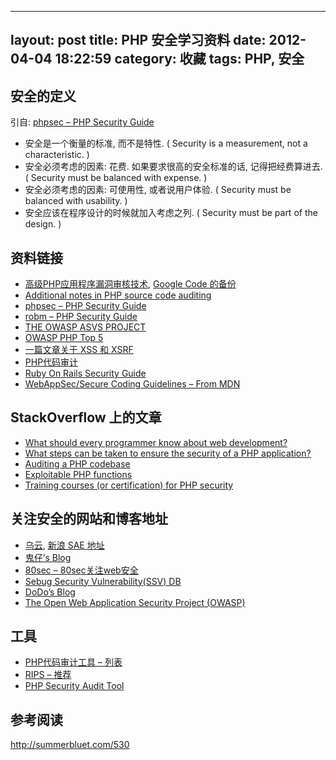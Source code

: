 
---
layout: post
title: PHP 安全学习资料
date: 2012-04-04 18:22:59
category: 收藏
tags: PHP, 安全
---



## 安全的定义

引自: [phpsec – PHP Security Guide](http://phpsec.org/projects/guide/1.html#1.1)

  * 安全是一个衡量的标准, 而不是特性. ( Security is a measurement, not a characteristic. )
  * 安全必须考虑的因素: 花费. 如果要求很高的安全标准的话, 记得把经费算进去. ( Security must be balanced with expense. )
  * 安全必须考虑的因素: 可使用性, 或者说用户体验. ( Security must be balanced with usability. )
  * 安全应该在程序设计的时候就加入考虑之列. ( Security must be part of the design. )

## 资料链接

  * [高级PHP应用程序漏洞审核技术](http://e.sebug.net/node/t-45), [Google Code 的备份](http://code.google.com/p/pasc2at/wiki/SimplifiedChinese)
  * [Additional notes in PHP source code auditing](http://www.abysssec.com/blog/2010/03/14/attention-in-php-source-code-auditing/)
  * [phpsec – PHP Security Guide](http://phpsec.org/projects/guide/)
  * [robm – PHP Security Guide](http://php.robm.me.uk/)
  * [THE OWASP ASVS PROJECT](http://code.google.com/p/owasp-asvs/)
  * [OWASP PHP Top 5](https://www.owasp.org/index.php/PHP_Top_5)
  * [一篇文章关于 XSS 和 XSRF](http://www.houbysoft.com/v/en/papers/xss/)
  * [PHP代码审计](http://www.sectop.com/post/112.html)
  * [Ruby On Rails Security Guide](http://guides.rubyonrails.org/security.html)
  * [WebAppSec/Secure Coding Guidelines – From MDN](https://wiki.mozilla.org/WebAppSec/Secure_Coding_Guidelines)

## StackOverflow 上的文章

  * [What should every programmer know about web development?](http://programmers.stackexchange.com/questions/46716/what-should-every-programmer-know-about-web-development)
  * [What steps can be taken to ensure the security of a PHP application?](http://stackoverflow.com/questions/3709744/what-steps-can-be-taken-to-ensure-the-security-of-a-php-application)
  * [Auditing a PHP codebase](http://stackoverflow.com/questions/4273244/auditing-a-php-codebase)
  * [Exploitable PHP functions](http://stackoverflow.com/questions/3115559/exploitable-php-functions)
  * [Training courses (or certification) for PHP security](http://stackoverflow.com/questions/4194824/training-courses-or-certification-for-php-security)

## 关注安全的网站和博客地址

  * [乌云](http://www.wooyun.org/), [新浪 SAE 地址](http://wooyun.sinaapp.com/index.php)
  * [鬼仔’s Blog](http://huaidan.org/)
  * [80sec – 80sec关注web安全](http://www.80sec.com/)
  * [Sebug Security Vulnerability(SSV) DB](http://e.sebug.net/)
  * [DoDo’s Blog](http://www.sectop.com/)
  * [The Open Web Application Security Project (OWASP)](https://www.owasp.org/index.php/Main_Page)

## 工具

  * [PHP代码审计工具 – 列表](http://www.imiyoo.com/blog/?tag=php-%E4%BB%A3%E7%A0%81%E5%AE%A1%E8%AE%A1-audit)
  * [RIPS – 推荐](http://sourceforge.net/projects/rips-scanner/)
  * [PHP Security Audit Tool](http://sourceforge.net/projects/phpsecaudit/) 

## 参考阅读 
<http://summerbluet.com/530>
